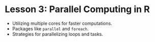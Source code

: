 # Lesson 3: Parallel Computing in R

* Utilizing multiple cores for faster computations.
* Packages like `parallel` and `foreach`.
* Strategies for parallelizing loops and tasks.
